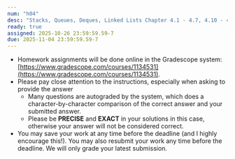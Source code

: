```yaml
---
num: "h04"
desc: "Stacks, Queues, Deques, Linked Lists Chapter 4.1 - 4.7, 4.10 - 4.13, 4.15 - 4.21"
ready: true
assigned: 2025-10-26 23:59:59.59-7
due: 2025-11-04 23:59:59.59-7
---
```


* Homework assignments will be done online in the Gradescope system: [https://www.gradescope.com/courses/1134531](https://www.gradescope.com/courses/1134531).
* Please pay close attention to the instructions, especially when asking to provide the answer
	* Many questions are autograded by the system, which does a character-by-character comparison of the correct answer and your submitted answer.
	* Please be **PRECISE** and **EXACT** in your solutions in this case, otherwise your answer will not be considered correct.
* You may save your work at any time before the deadline (and I highly encourage this!). You may also resubmit your work any time before the deadline. We will only grade your latest submission.
